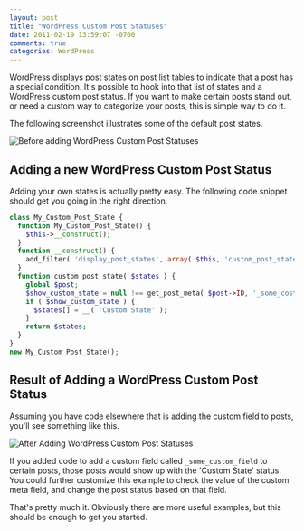 ```yaml
---
layout: post
title: "WordPress Custom Post Statuses"
date: 2011-02-19 13:59:07 -0700
comments: true
categories: WordPress
---
```


WordPress displays post states on post list tables to indicate that a post has a special condition. It's possible to hook into that list of states and a WordPress custom post status. If you want to make certain posts stand out, or need a custom way to categorize your posts, this is simple way to do it.

The following screenshot illustrates some of the default post states.

![Before adding WordPress Custom Post Statuses](//itsananderson.blob.core.windows.net/post-images/wordpress-post-status-samples.png)

Adding a new WordPress Custom Post Status
---------

Adding your own states is actually pretty easy. The following code snippet should get you going in the right direction.

```php
class My_Custom_Post_State {
  function My_Custom_Post_State() {
    $this->__construct();
  }
  function __construct() {
    add_filter( 'display_post_states', array( $this, 'custom_post_state' ) );
  }
  function custom_post_state( $states ) {
    global $post;
    $show_custom_state = null !== get_post_meta( $post->ID, '_some_costom_field' );
    if ( $show_custom_state ) {
      $states[] = __( 'Custom State' );
    }
    return $states;
  }
}
new My_Custom_Post_State();
```

Result of Adding a WordPress Custom Post Status
---

Assuming you have code elsewhere that is adding the custom field to posts, you'll see something like this.

![After Adding WordPress Custom Post Statuses](//itsananderson.blob.core.windows.net/post-images/custom-state-sample.png)

If you added code to add a custom field called `_some_custom_field` to certain posts, those posts would show up with the 'Custom State' status. You could further customize this example to check the value of the custom meta field, and change the post status based on that field.

That's pretty much it. Obviously there are more useful examples, but this should be enough to get you started.